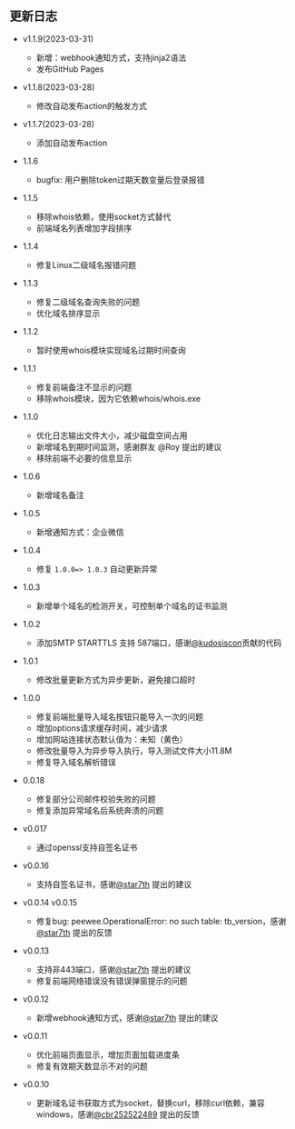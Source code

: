 ## 更新日志

- v1.1.9(2023-03-31)
    - 新增：webhook通知方式，支持jinja2语法
    - 发布GitHub Pages 
    
- v1.1.8(2023-03-28)
    - 修改自动发布action的触发方式

- v1.1.7(2023-03-28)
    - 添加自动发布action 

- 1.1.6
    - bugfix: 用户删除token过期天数变量后登录报错

- 1.1.5
    - 移除whois依赖，使用socket方式替代
    - 前端域名列表增加字段排序

- 1.1.4
    - 修复Linux二级域名报错问题
    
- 1.1.3
    - 修复二级域名查询失败的问题
    - 优化域名排序显示 
    
- 1.1.2
    - 暂时使用whois模块实现域名过期时间查询

- 1.1.1
    - 修复前端备注不显示的问题
    - 移除whois模块，因为它依赖whois/whois.exe

- 1.1.0
    - 优化日志输出文件大小，减少磁盘空间占用
    - 新增域名到期时间监测，感谢群友 @Roy 提出的建议
    - 移除前端不必要的信息显示
    
- 1.0.6
    - 新增域名备注

- 1.0.5
    - 新增通知方式：企业微信

- 1.0.4
    - 修复 `1.0.0=> 1.0.3` 自动更新异常
    
- 1.0.3
    - 新增单个域名的检测开关，可控制单个域名的证书监测

- 1.0.2
    - 添加SMTP STARTTLS 支持 587端口，感谢[@kudosiscon](https://github.com/kudosiscon)贡献的代码

- 1.0.1
  - 修改批量更新方式为异步更新，避免接口超时

- 1.0.0
  - 修复前端批量导入域名按钮只能导入一次的问题
  - 增加options请求缓存时间，减少请求
  - 增加网站连接状态默认值为：未知（黄色）
  - 修改批量导入为异步导入执行，导入测试文件大小11.8M
  - 修复导入域名解析错误
  
- 0.0.18
  - 修复部分公司邮件校验失败的问题
  - 修复添加异常域名后系统奔溃的问题

- v0.017
  - 通过openssl支持自签名证书

- v0.0.16 
  - 支持自签名证书，感谢[@star7th](https://github.com/mouday/domain-admin/issues/7#issuecomment-1304415797) 提出的建议

- v0.0.14 v0.0.15
  - 修复bug: peewee.OperationalError: no such table: tb_version，感谢[@star7th](https://github.com/mouday/domain-admin/issues/7#issuecomment-1300634496) 提出的反馈

- v0.0.13
  - 支持非443端口，感谢[@star7th](https://github.com/mouday/domain-admin/issues/7) 提出的建议
  - 修复前端网络错误没有错误弹窗提示的问题

- v0.0.12
  - 新增webhook通知方式，感谢[@star7th](https://github.com/mouday/domain-admin/issues/3) 提出的建议

- v0.0.11
    - 优化前端页面显示，增加页面加载进度条 
    - 修复有效期天数显示不对的问题

- v0.0.10
    - 更新域名证书获取方式为socket，替换curl，移除curl依赖，兼容windows，感谢[@cbr252522489](https://github.com/mouday/domain-admin/issues/1) 提出的反馈
